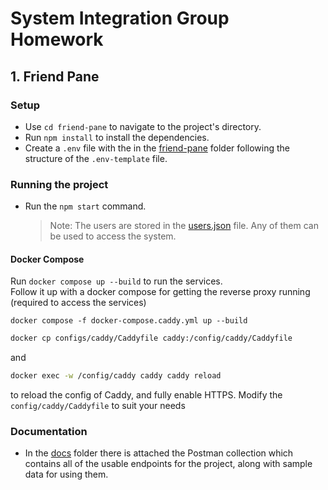 # System Integration Group Homework

## 1. Friend Pane

### Setup

- Use `cd friend-pane` to navigate to the project's directory.
- Run `npm install` to install the dependencies.
- Create a `.env` file with the in the [friend-pane](./friend-pane/) folder following the structure of the `.env-template` file.

### Running the project

- Run the `npm start` command.

  > Note: The users are stored in the [users.json](./friend-pane/users.json) file. Any of them can be used to access the system.

#### Docker Compose

Run `docker compose up --build` to run the services.\
Follow it up with a docker compose for getting the reverse proxy running (required to access the services)

```
docker compose -f docker-compose.caddy.yml up --build
```

```sh
docker cp configs/caddy/Caddyfile caddy:/config/caddy/Caddyfile
```
and 

```sh
docker exec -w /config/caddy caddy caddy reload
```

to reload the config of Caddy, and fully enable HTTPS.
Modify the `config/caddy/Caddyfile` to suit your needs

### Documentation

- In the [docs](./docs/) folder there is attached the Postman collection which contains all of the usable endpoints for the project, along with sample data for using them.
